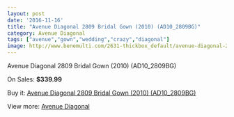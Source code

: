 ```yaml
---
layout: post
date: '2016-11-16'
title: "Avenue Diagonal 2809 Bridal Gown (2010) (AD10_2809BG)"
category: Avenue Diagonal
tags: ["avenue","gown","wedding","crazy","diagonal"]
image: http://www.benemulti.com/2631-thickbox_default/avenue-diagonal-2809-bridal-gown-2010-ad102809bg.jpg
---
```

Avenue Diagonal 2809 Bridal Gown (2010) (AD10_2809BG)

On Sales: **$339.99**
<a href="https://www.benemulti.com/en/avenue-diagonal/1015-avenue-diagonal-2809-bridal-gown-2010-ad102809bg.html"><amp-img layout="responsive" width="600" height="600" src="//www.benemulti.com/2631-thickbox_default/avenue-diagonal-2809-bridal-gown-2010-ad102809bg.jpg" alt="Avenue Diagonal 2809 Bridal Gown (2010) (AD10_2809BG) 0" /></a>
<a href="https://www.benemulti.com/en/avenue-diagonal/1015-avenue-diagonal-2809-bridal-gown-2010-ad102809bg.html"><amp-img layout="responsive" width="600" height="600" src="//www.benemulti.com/2633-thickbox_default/avenue-diagonal-2809-bridal-gown-2010-ad102809bg.jpg" alt="Avenue Diagonal 2809 Bridal Gown (2010) (AD10_2809BG) 1" /></a>
<a href="https://www.benemulti.com/en/avenue-diagonal/1015-avenue-diagonal-2809-bridal-gown-2010-ad102809bg.html"><amp-img layout="responsive" width="600" height="600" src="//www.benemulti.com/2632-thickbox_default/avenue-diagonal-2809-bridal-gown-2010-ad102809bg.jpg" alt="Avenue Diagonal 2809 Bridal Gown (2010) (AD10_2809BG) 2" /></a>

Buy it: [Avenue Diagonal 2809 Bridal Gown (2010) (AD10_2809BG)](https://www.benemulti.com/en/avenue-diagonal/1015-avenue-diagonal-2809-bridal-gown-2010-ad102809bg.html "Avenue Diagonal 2809 Bridal Gown (2010) (AD10_2809BG)")

View more: [Avenue Diagonal](https://www.benemulti.com/en/14-avenue-diagonal "Avenue Diagonal")